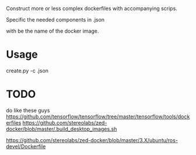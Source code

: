 Construct more or less complex dockerfiles with accompanying scrips.

Specific the needed components in <name>.json

<name> with be the name of the docker image.

# Usage

create.py -c <name>.json

# TODO
do like these guys https://github.com/tensorflow/tensorflow/tree/master/tensorflow/tools/dockerfiles
https://github.com/stereolabs/zed-docker/blob/master/.build_desktop_images.sh

https://github.com/stereolabs/zed-docker/blob/master/3.X/ubuntu/ros-devel/Dockerfile
